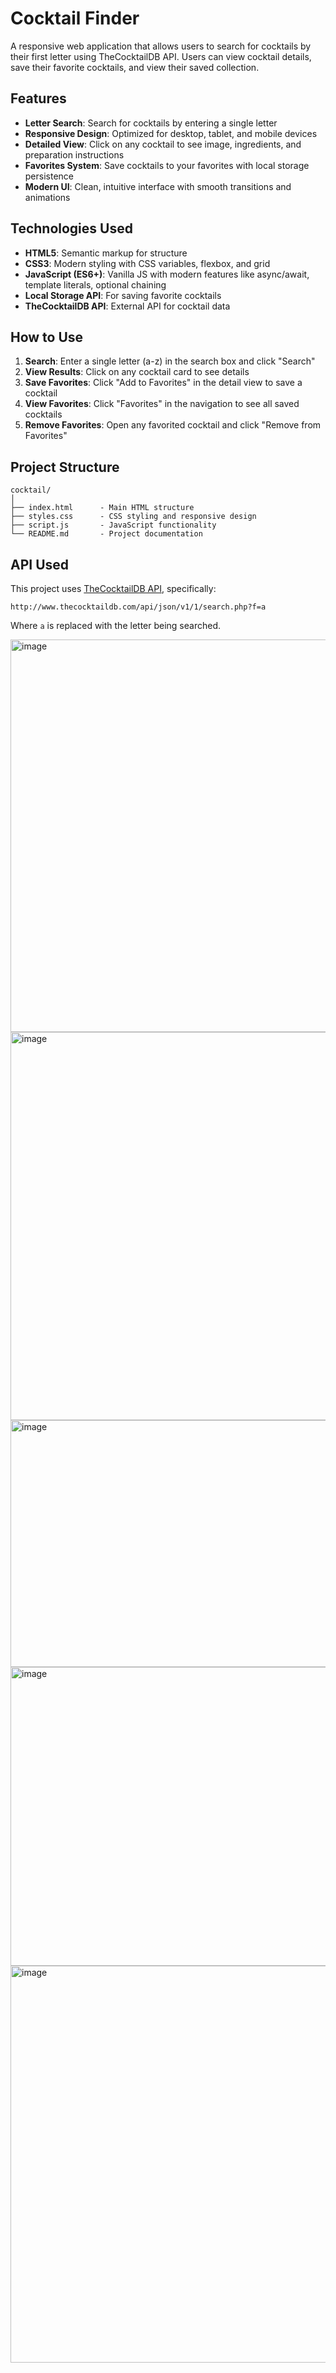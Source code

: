 # Cocktail Finder

A responsive web application that allows users to search for cocktails by their first letter using TheCocktailDB API. Users can view cocktail details, save their favorite cocktails, and view their saved collection.

## Features

- **Letter Search**: Search for cocktails by entering a single letter
- **Responsive Design**: Optimized for desktop, tablet, and mobile devices
- **Detailed View**: Click on any cocktail to see image, ingredients, and preparation instructions
- **Favorites System**: Save cocktails to your favorites with local storage persistence
- **Modern UI**: Clean, intuitive interface with smooth transitions and animations

## Technologies Used

- **HTML5**: Semantic markup for structure
- **CSS3**: Modern styling with CSS variables, flexbox, and grid
- **JavaScript (ES6+)**: Vanilla JS with modern features like async/await, template literals, optional chaining
- **Local Storage API**: For saving favorite cocktails
- **TheCocktailDB API**: External API for cocktail data

## How to Use

1. **Search**: Enter a single letter (a-z) in the search box and click "Search"
2. **View Results**: Click on any cocktail card to see details
3. **Save Favorites**: Click "Add to Favorites" in the detail view to save a cocktail
4. **View Favorites**: Click "Favorites" in the navigation to see all saved cocktails
5. **Remove Favorites**: Open any favorited cocktail and click "Remove from Favorites"

## Project Structure

```
cocktail/
│
├── index.html      - Main HTML structure
├── styles.css      - CSS styling and responsive design
├── script.js       - JavaScript functionality
└── README.md       - Project documentation
```

## API Used

This project uses [TheCocktailDB API](https://www.thecocktaildb.com/api.php), specifically:
```
http://www.thecocktaildb.com/api/json/v1/1/search.php?f=a
```

Where `a` is replaced with the letter being searched.

<img width="1338" height="628" alt="image" src="https://github.com/user-attachments/assets/c8789d52-d248-41d2-841e-444cab2e2cc4" />

<img width="1316" height="621" alt="image" src="https://github.com/user-attachments/assets/b4024ad2-075e-424e-96f5-18fc4792a218" />

<img width="680" height="395" alt="image" src="https://github.com/user-attachments/assets/fed9c29c-9bd7-47c3-a3ad-49d70dd3007e" />

<img width="1005" height="478" alt="image" src="https://github.com/user-attachments/assets/b7fecdff-bff9-4ea7-af01-3ab1fe026574" />

<img width="1325" height="635" alt="image" src="https://github.com/user-attachments/assets/eb32d40f-2940-496e-83bc-46f453e3b5a8" />
